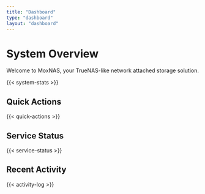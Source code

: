 ```yaml
---
title: "Dashboard"
type: "dashboard"
layout: "dashboard"
---
```


# System Overview

Welcome to MoxNAS, your TrueNAS-like network attached storage solution.

{{< system-stats >}}

## Quick Actions

{{< quick-actions >}}

## Service Status

{{< service-status >}}

## Recent Activity

{{< activity-log >}}
